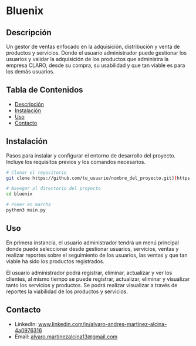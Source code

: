 # Bluenix

## Descripción

Un gestor de ventas enfocado en la adquisición, distribución y venta de productos y servicios. Donde el usuario administrador puede gestionar los usuarios y validar la adquisición de los productos que administra la empresa CLARO, desde su compra, su usabilidad y que tan viable es para los demás usuarios.  

## Tabla de Contenidos

- [Descripción](#descripción)
- [Instalación](#instalación)
- [Uso](#uso)
- [Contacto](#contacto)

## Instalación

Pasos para instalar y configurar el entorno de desarrollo del proyecto. Incluye los requisitos previos y los comandos necesarios.

```bash
# Clonar el repositorio
git clone https://github.com/tu_usuario/nombre_del_proyecto.git](https://github.com/alvaroMartinez13/Bluenix.git

# Navegar al directorio del proyecto
cd bluenix

# Poner en marcha
python3 main.py
```
## Uso
En primera instancia, el usuario administrador tendrá un menú principal donde puede seleccionar desde gestionar usuarios, servicios, ventas y realizar reportes sobre el seguimiento de los usuarios, las ventas y que tan viable ha sido los productos registrados.

El usuario administrador podrá registrar, eliminar, actualizar y ver los clientes, al mismo tiempo se puede registrar, actualizar, eliminar y visualizar tanto los servicios y productos. Se podrá realizar visualizar a través de reportes la viabilidad de los productos y servicios.


## Contacto
- LinkedIn: www.linkedin.com/in/alvaro-andres-martinez-alcina-4a0976316
- Email: alvaro.martinezalcina13@gmail.com
